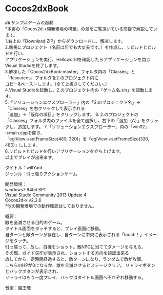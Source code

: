 Cocos2dxBook
============
##_サンプルゲームの起動_<br>
*本書の「Cocos2d-x開発環境の構築」の章をご覧頂いている前提で解説しています。<br>
1.右上の「Download ZIP」からダウンロードし、解凍します。<br>
2.新規にプロジェクト（名前は何でも大丈夫です。）を作成し、リビルドとビルドを行い、<br>
アプリケーションを実行、Helloworldを確認したらアプリケーションを閉じVisual Studioを終了します。<br>
3.解凍した「Cocos2dxBook-master」フォルダ内の「Classes」と「Resources」フォルダを2.のプロジェクト内に<br>
コピー&ペーストします。（全て上書きしてください。）<br>
4.Visual Studioを起動し、2.のプロジェクト内の「ゲーム名.sln」を起動します。<br>
5.「ソリューションエクスプローラー」内の「2.のプロジェクト名」→「Classes」を右クリックして表示される<br>
「追加」→「既存の項目」をクリックします。
6. 2.のプロジェクトの「Classes」フォルダ内のファイルを全て選択し、右下の「追加（A）」をクリックし、追加します。
7.「ソリューションエクスプローラー」内の「win32」→main.cppを開き、<br>
「eglView->setFrameSize(480, 320)」を「eglView->setFrameSize(320, 480)」にします。<br>
8.リビルドとビルドを行いアプリケーションを立ち上げます。<br>
以上でプレイが出来ます。<br>

タイトル：willYard<br>
ジャンル：引っ張りアクションゲーム<br>

開発環境：<br>
windows7 64bit SP1<br>
Visual Studio Community 2013 Update 4<br>
Cocos2d-x v2.2.6<br>
*他の開発環境での動作確認はしておりません。


概要：<br>
敵を全滅させる目的のゲーム。<br>
タイトル画面をタッチすると、プレイ画面に移動。<br>
自ターンと敵ターンが存在し、自ターンに中央に表示される「touch！」イメージをタッチ。<br>
引っ張って、放し、自機をショット。敵NPCに当ててダメージを与える。<br>
その際、ガイド矢印が表示され、ショットする方向を視認出来る<br>
放してから一定時間経過すると、敵ターンになり、ランダムで敵が攻撃。<br>
こちらのHPが0になるか、敵を全滅させるとステージクリア。
リトライボタンとバックボタンが表示され、<br>
リトライはもう一度プレイ、バックはタイトル画面へそれぞれ移動する。<br>

音楽：魔王魂
